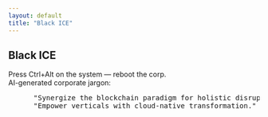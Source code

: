 ```yaml
---
layout: default
title: "Black ICE"
---
```


<div class="black-ice">
  <h2 class="crt-green">Black ICE</h2>
  <div class="rant glitch">
    Press Ctrl+Alt on the system — reboot the corp.<br>
    <span class="crt-green">AI-generated corporate jargon:</span>
    <pre>
      "Synergize the blockchain paradigm for holistic disruption."
      "Empower verticals with cloud-native transformation."
    </pre>
  </div>
</div>
